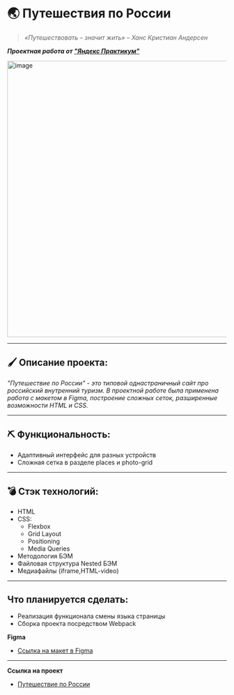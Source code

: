 # 🌏 Путешествия по России

> _«Путешествовать – значит жить» – Ханс Кристиан Андерсен_

***Проектная работа от ["Яндекс Практикум"](https://practicum.yandex.ru/web/)***

<img width="634" alt="image" src="https://user-images.githubusercontent.com/100767361/192951906-e5dd89f9-49a5-4ab8-909f-eafe41f7ef22.png">

----
## 🖌 Описание проекта:
_"Путешествие по России" - это типовой однастраничный сайт про российский внутренний туризм. В проектной работе была применена работа с макетом в Figma, построение сложных сеток, разширенные возможности HTML и CSS._

----

## ⛏ Функциональность:
* Адаптивный интерфейс для разных устройств
* Сложная сетка в разделе places и photo-grid

----

## 💣 Стэк технологий:
* HTML
* CSS:
  + Flexbox
  + Grid Layout
  + Positioning
  + Media Queries
* Методология БЭМ
* Файловая структура Nested БЭМ
* Медиафайлы (iframe,HTML-video)

----

## Что планируется сделать:
* Реализация функционала смены языка страницы
* Сборка проекта посредством Webpack


**Figma**

* [Ссылка на макет в Figma](https://www.figma.com/file/5S2WSbEFL6awjVWJ0NWL8Q/Sprint-3_-Russia-_-desktop-mobile?node-id=28503%3A0)
----
**Ссылка на проект**

* [Путешествие по России](https://ekaterinavokin.github.io/russian-travel/index.html)

